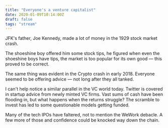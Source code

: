 ```yaml
---
title: "Everyone's a venture capitalist"
date: 2020-01-09T10:14:00Z
draft: false
tags: "stream"
---
```


JFK's father, Joe Kennedy, made a lot of money in the 1929 stock market crash.

The shoeshine boy offered him some stock tips, he figured when even the shoeshine boys have tips, the market is too popular for its own good — this proved to be correct.

The same thing was evident in the Crypto crash in early 2018. Everyone seemed to be offering advice — not long after they all tanked.

I can't help notice a similar parallel in the VC world today. Twitter is covered in startup advice from newly minted VC firms. Vast sums of cash have been flooding in, but what happens when the returns struggle? The scramble to invest has led to some questionable models getting funded.

Many of the tech IPOs have faltered, not to mention the WeWork debacle. A few more of those and confidence could be knocked way down the chain.
